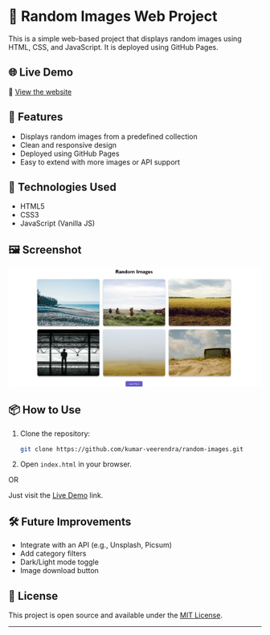# 📸 Random Images Web Project

This is a simple web-based project that displays random images using HTML, CSS, and JavaScript. It is deployed using GitHub Pages.

## 🌐 Live Demo
🔗 [View the website](https://kumar-veerendra.github.io/random-images/)

## 📁 Features

- Displays random images from a predefined collection
- Clean and responsive design
- Deployed using GitHub Pages
- Easy to extend with more images or API support

## 🚀 Technologies Used

- HTML5
- CSS3
- JavaScript (Vanilla JS)

## 🖼️ Screenshot

![Screenshot](screenshot.png)

## 📦 How to Use

1. Clone the repository:
   ```bash
   git clone https://github.com/kumar-veerendra/random-images.git
   ```
2. Open `index.html` in your browser.

OR

Just visit the [Live Demo](https://kumar-veerendra.github.io/random-images/) link.

## 🛠️ Future Improvements

- Integrate with an API (e.g., Unsplash, Picsum)
- Add category filters
- Dark/Light mode toggle
- Image download button

## 📄 License

This project is open source and available under the [MIT License](LICENSE).

---
